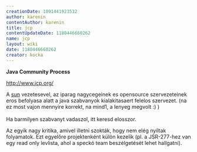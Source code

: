 ```yaml
---
creationDate: 1091441923532 
author: karenin 
contentAuthor: karenin 
title: jcp 
contentUpdateDate: 1180446660262 
name: jcp 
layout: wiki 
date: 1180446660262 
creator: kocka 
---
```

__Java Community Process__

http://www.jcp.org/

A [sun](Sun.html) vezetesevel, az iparag nagycegeinek es opensource szervezeteinek eros befolyasa alatt a java szabvanyok kialakitasaert felelos szervezet. (na ez most vajon mennyire korrekt, na mind1, a lenyeg megvolt :) )<br/>
<br/>
Ha barmilyen szabvanyt vadaszol, itt keresd elosszor.

Az egyik nagy kritika, amivel illetni szokták, hogy nem elég nyíltak folyamatok. Ezt egyelőre projektenként külön kezelik (pl. a JSR-277-hez van egy read only levlista, ahol a speckó team beszélgetését lehet hallgatni).
